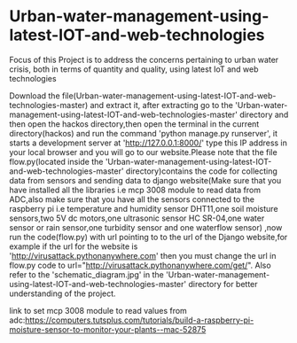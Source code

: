 # Urban-water-management-using-latest-IOT-and-web-technologies

Focus of this Project is to address the concerns pertaining to urban water crisis, both in terms of quantity and quality, using latest IoT and web technologies

Download the file(Urban-water-management-using-latest-IOT-and-web-technologies-master) and extract it, after extracting go to the 'Urban-water-management-using-latest-IOT-and-web-technologies-master' directory and then open the hackos directory,then open the terminal in the current directory(hackos) and run the command 'python manage.py runserver', it starts a development server at 'http://127.0.0.1:8000/' type this IP address in your local browser and you will go to our website.Please note that the file flow.py(located inside the 'Urban-water-management-using-latest-IOT-and-web-technologies-master' directory)contains the code for collecting data from sensors and sending data to django website(Make sure that you have installed all the libraries i.e mcp 3008 module to read data from ADC,also make sure that you have all the sensors connected to the raspberry pi i.e temperature and humidity sensor DHT11,one soil moisture sensors,two 5V dc motors,one ultrasonic sensor HC SR-04,one water sensor or rain sensor,one turbidity sensor and one waterflow sensor) ,now run the code(flow.py) with url pointing to to the url of the Django website,for example if the url for the website is 'http://virusattack.pythonanywhere.com' then you must change the url in flow.py code to url="http://virusattack.pythonanywhere.com/get/".
Also refer to the 'schematic_diagram.jpg' in the 'Urban-water-management-using-latest-IOT-and-web-technologies-master' directory for better understanding of the project.

link to set mcp 3008 module to read values from adc:https://computers.tutsplus.com/tutorials/build-a-raspberry-pi-moisture-sensor-to-monitor-your-plants--mac-52875
